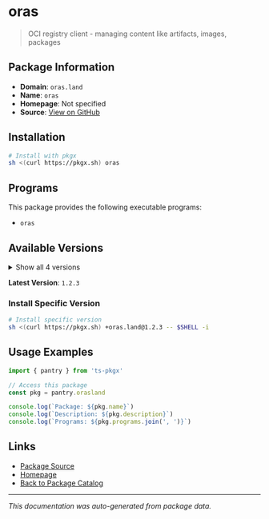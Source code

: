 # oras

> OCI registry client - managing content like artifacts, images, packages

## Package Information

- **Domain**: `oras.land`
- **Name**: `oras`
- **Homepage**: Not specified
- **Source**: [View on GitHub](https://github.com/pkgxdev/pantry/tree/main/projects/oras.land/package.yml)

## Installation

```bash
# Install with pkgx
sh <(curl https://pkgx.sh) oras
```

## Programs

This package provides the following executable programs:

- `oras`

## Available Versions

<details>
<summary>Show all 4 versions</summary>

- `1.2.3`, `1.2.2`, `1.2.1`, `1.2.0`

</details>

**Latest Version**: `1.2.3`

### Install Specific Version

```bash
# Install specific version
sh <(curl https://pkgx.sh) +oras.land@1.2.3 -- $SHELL -i
```

## Usage Examples

```typescript
import { pantry } from 'ts-pkgx'

// Access this package
const pkg = pantry.orasland

console.log(`Package: ${pkg.name}`)
console.log(`Description: ${pkg.description}`)
console.log(`Programs: ${pkg.programs.join(', ')}`)
```

## Links

- [Package Source](https://github.com/pkgxdev/pantry/tree/main/projects/oras.land/package.yml)
- [Homepage](#)
- [Back to Package Catalog](../package-catalog.md)

---

*This documentation was auto-generated from package data.*
